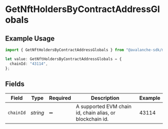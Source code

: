# GetNftHoldersByContractAddressGlobals

## Example Usage

```typescript
import { GetNftHoldersByContractAddressGlobals } from "@avalanche-sdk/metrics/models/operations";

let value: GetNftHoldersByContractAddressGlobals = {
  chainId: "43114",
};
```

## Fields

| Field                                                    | Type                                                     | Required                                                 | Description                                              | Example                                                  |
| -------------------------------------------------------- | -------------------------------------------------------- | -------------------------------------------------------- | -------------------------------------------------------- | -------------------------------------------------------- |
| `chainId`                                                | *string*                                                 | :heavy_minus_sign:                                       | A supported EVM chain id, chain alias, or blockchain id. | 43114                                                    |